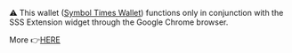 
⚠️ This wallet ([Symbol Times Wallet](https://klimgeran.github.io/Symbol-Times-Wallet/)) functions only in conjunction with the SSS Extension widget through the Google Chrome browser. 

More 👉[HERE](https://symboltimes.com/)



